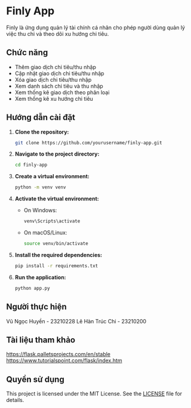 # Finly App
Finly là ứng dụng quản lý tài chính cá nhân cho phép người dùng quản lý việc thu chi và theo dõi xu hướng chi tiêu.

## Chức năng
- Thêm giao dịch chi tiêu/thu nhập
- Cập nhật giao dịch chi tiêu/thu nhập
- Xóa giao dịch chi tiêu/thu nhập
- Xem danh sách chi tiêu và thu nhập
- Xem thống kê giao dịch theo phân loại
- Xem thống kê xu hướng chi tiêu

## Hướng dẫn cài đặt

1. **Clone the repository:**
    ```bash
    git clone https://github.com/yourusername/finly-app.git
    ```

2. **Navigate to the project directory:**
    ```bash
    cd finly-app
    ```

3. **Create a virtual environment:**
    ```bash
    python -m venv venv
    ```

4. **Activate the virtual environment:**
    - On Windows:
      ```bash
      venv\Scripts\activate
      ```
    - On macOS/Linux:
      ```bash
      source venv/bin/activate
      ```

5. **Install the required dependencies:**
    ```bash
    pip install -r requirements.txt
    ```

6. **Run the application:**
    ```bash
    python app.py
    ```

## Người thực hiện

Vũ Ngọc Huyền   - 23210228
Lê Hàn Trúc Chi - 23210200


## Tài liệu tham khảo
https://flask.palletsprojects.com/en/stable
https://www.tutorialspoint.com/flask/index.htm

## Quyền sử dụng
This project is licensed under the MIT License. See the [LICENSE](LICENSE) file for details.